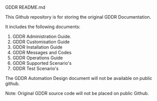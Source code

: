 GDDR README.md

This Github repository is for storing the original GDDR Documentation.

It includes the following documents:

1. GDDR Administration Guide.
2. GDDR Customisation Guide
3. GDDR Installation Guide
4. GDDR Messages and Codes
5. GDDR Operations Guide
6. GDDR Supported Scenario's
7. GDDR Test Scenario's

The GDDR Automation Design document will not be available on public github.




Note: Original GDDR source code will not be placed on public Github.

